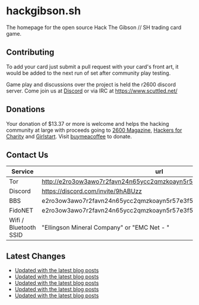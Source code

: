 # hackgibson.sh
The homepage for the open source Hack The Gibson // SH trading card game.


## Contributing

To add your card just submit a pull request with your card's front art, it would be added to the next run of set after community play testing.

Game play and discussions over the project is held the r2600 discord server. Come join us at [Discord](https://discord.com/invite/9hABUzz) or via IRC at https://www.scuttled.net/


## Donations

Your donation of $13.37 or more is welcome and helps the hacking community at large with proceeds going to [2600 Magazine](https://2600.com/), [Hackers for Charity](https://hackersforcharity.org) and [Girlstart](https://girlstart.org).  Visit [buymeacoffee](https://www.buymeacoffee.com/hackgibson.sh) to donate.


## Contact Us

Service | url
-|-
Tor | http://e2ro3ow3awo7r2favn24n65ycc2qmzkoayn5r57e3f56nvjwdcgg32ad.onion
Discord | https://discord.com/invite/9hABUzz
BBS | e2ro3ow3awo7r2favn24n65ycc2qmzkoayn5r57e3f56nvjwdcgg32ad.onion:23
FidoNET | e2ro3ow3awo7r2favn24n65ycc2qmzkoayn5r57e3f56nvjwdcgg32ad.onion:24554
Wifi / Bluetooth SSID | "Ellingson Mineral Company" or "EMC Net - <fidonet address>"

## Latest Changes
<!-- BLOG-POST-LIST:START -->
- [Updated with the latest blog posts](https://github.com/DFW2600/hackgibson.sh/commit/276beabb6bfec86e7dec692f8e49941547b8a4e0)
- [Updated with the latest blog posts](https://github.com/DFW2600/hackgibson.sh/commit/5695efc3ddedc80a5835fc6bd14f9ce76396d6bd)
- [Updated with the latest blog posts](https://github.com/DFW2600/hackgibson.sh/commit/f3c18c20ad789c20ccd025cfaf4b377d7dcba9cd)
- [Updated with the latest blog posts](https://github.com/DFW2600/hackgibson.sh/commit/196d1415a80f2a2face730e2d5c2a57f16a185b5)
- [Updated with the latest blog posts](https://github.com/DFW2600/hackgibson.sh/commit/4ad42d47fd4ffa585af402c9e9f2b7dbdac10d4e)
<!-- BLOG-POST-LIST:END -->
